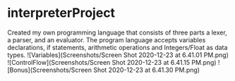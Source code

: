 # interpreterProject
Created my own programming language that consists of three parts a lexer, a parser, and an evaluator. The program language accepts variables declarations, if statements, arithmetic operations and Integers/Float as data types.
![Variables](Screenshots/Screen Shot 2020-12-23 at 6.41.01 PM.png)
![ControlFlow](Screenshots/Screen Shot 2020-12-23 at 6.41.15 PM.png)
![Bonus](Screenshots/Screen Shot 2020-12-23 at 6.41.30 PM.png)
